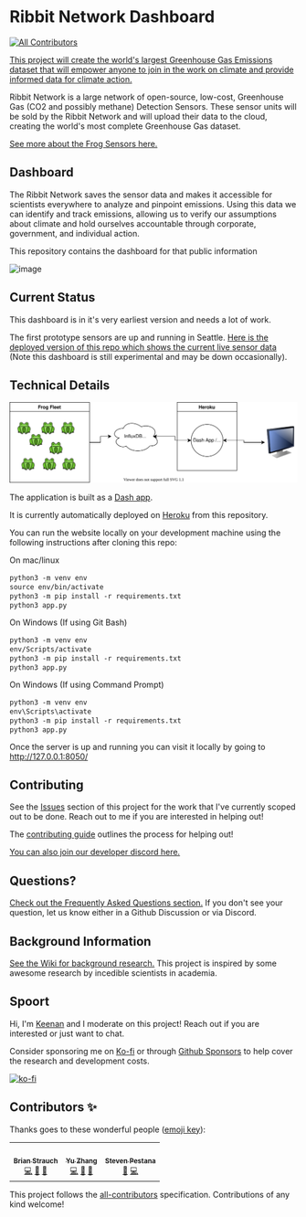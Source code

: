 # Ribbit Network Dashboard
<!-- ALL-CONTRIBUTORS-BADGE:START - Do not remove or modify this section -->
[![All Contributors](https://img.shields.io/badge/all_contributors-3-orange.svg?style=flat-square)](#contributors-)
<!-- ALL-CONTRIBUTORS-BADGE:END -->
[This project will create the world's largest Greenhouse Gas Emissions dataset that will empower anyone to join in the work on climate and provide informed data for climate action.](https://ribbitnetwork.org/)

Ribbit Network is a large network of open-source, low-cost, Greenhouse Gas (CO2 and possibly methane) Detection Sensors. These sensor units will be sold by the Ribbit Network and will upload their data to the cloud, creating the world's most complete Greenhouse Gas dataset.

[See more about the Frog Sensors here.](https://github.com/Ribbit-Network/ribbit-network-frog-sensor)

## Dashboard
The Ribbit Network saves the sensor data and makes it accessible for scientists everywhere to analyze and pinpoint emissions. Using this data we can identify and track emissions, allowing us to verify our assumptions about climate and hold ourselves accountable through corporate, government, and individual action.

This repository contains the dashboard for that public information

![image](https://user-images.githubusercontent.com/2559382/128451521-2e97bbf5-b5f7-4663-b070-af488d3d1f65.png)

## Current Status
This dashboard is in it's very earliest version and needs a lot of work.

The first prototype sensors are up and running in Seattle. [Here is the deployed version of this repo which shows the current live sensor data](https://ribbit-network.herokuapp.com/) (Note this dashboard is still experimental and may be down occasionally).

## Technical Details

![Block Diagram](block_diagram.drawio.svg)

The application is built as a [Dash app](https://plotly.com/dash/).

It is currently automatically deployed on [Heroku](https://dashboard.heroku.com/) from this repository.

You can run the website locally on your development machine using the following instructions after cloning this repo:

On mac/linux
```
python3 -m venv env
source env/bin/activate
python3 -m pip install -r requirements.txt
python3 app.py
```

On Windows (If using Git Bash)
```
python3 -m venv env
env/Scripts/activate
python3 -m pip install -r requirements.txt
python3 app.py
```

On Windows (If using Command Prompt)
```
python3 -m venv env
env\Scripts\activate
python3 -m pip install -r requirements.txt
python3 app.py
```

Once the server is up and running you can visit it locally by going to http://127.0.0.1:8050/

## Contributing
See the [Issues](https://github.com/Ribbit-Network/ribbit-network-dashboard/issues) section of this project for the work that I've currently scoped out to be done. Reach out to me if you are interested in helping out!

The [contributing guide](CONTRIBUTING.md) outlines the process for helping out!

[You can also join our developer discord here.](https://discord.gg/vq8PkDb2TC)

## Questions?
[Check out the Frequently Asked Questions section.](https://github.com/Ribbit-Network/ribbit-network-faq) If you don't see your question, let us know either in a Github Discussion or via Discord.

## Background Information
[See the Wiki for background research.](https://github.com/Ribbit-Network/ribbit-network-sensor/wiki/Background-Research) This project is inspired by some awesome research by incedible scientists in academia.

## Spoort
Hi, I'm [Keenan](https://www.keenanjohnson.com/) and I moderate on this project! Reach out if you are interested or just want to chat.

Consider sponsoring me on [Ko-fi](https://ko-fi.com/W7W14VTU8) or through [Github Sponsors](https://github.com/sponsors/keenanjohnson) to help cover the research and development costs.

[![ko-fi](https://ko-fi.com/img/githubbutton_sm.svg)](https://ko-fi.com/W7W14VTU8)

## Contributors ✨

Thanks goes to these wonderful people ([emoji key](https://allcontributors.org/docs/en/emoji-key)):

<!-- ALL-CONTRIBUTORS-LIST:START - Do not remove or modify this section -->
<!-- prettier-ignore-start -->
<!-- markdownlint-disable -->
<table>
  <tr>
    <td align="center"><a href="http://brianstrauch.com"><img src="https://avatars.githubusercontent.com/u/7474900?v=4?s=100" width="100px;" alt=""/><br /><sub><b>Brian Strauch</b></sub></a><br /><a href="https://github.com/Ribbit-Network/ribbit-network-dashboard/commits?author=brianstrauch" title="Code">💻</a> <a href="#design-brianstrauch" title="Design">🎨</a> <a href="#ideas-brianstrauch" title="Ideas, Planning, & Feedback">🤔</a></td>
    <td align="center"><a href="https://github.com/yuzhang0302"><img src="https://avatars.githubusercontent.com/u/89743882?v=4?s=100" width="100px;" alt=""/><br /><sub><b>Yu Zhang</b></sub></a><br /><a href="https://github.com/Ribbit-Network/ribbit-network-dashboard/commits?author=yuzhang0302" title="Code">💻</a> <a href="#data-yuzhang0302" title="Data">🔣</a> <a href="https://github.com/Ribbit-Network/ribbit-network-dashboard/commits?author=yuzhang0302" title="Documentation">📖</a></td>
    <td align="center"><a href="https://spestana.github.io/"><img src="https://avatars.githubusercontent.com/u/650301?v=4?s=100" width="100px;" alt=""/><br /><sub><b>Steven Pestana</b></sub></a><br /><a href="https://github.com/Ribbit-Network/ribbit-network-dashboard/issues?q=author%3Aspestana" title="Bug reports">🐛</a> <a href="https://github.com/Ribbit-Network/ribbit-network-dashboard/commits?author=spestana" title="Code">💻</a></td>
  </tr>
</table>

<!-- markdownlint-restore -->
<!-- prettier-ignore-end -->

<!-- ALL-CONTRIBUTORS-LIST:END -->

This project follows the [all-contributors](https://github.com/all-contributors/all-contributors) specification. Contributions of any kind welcome!
